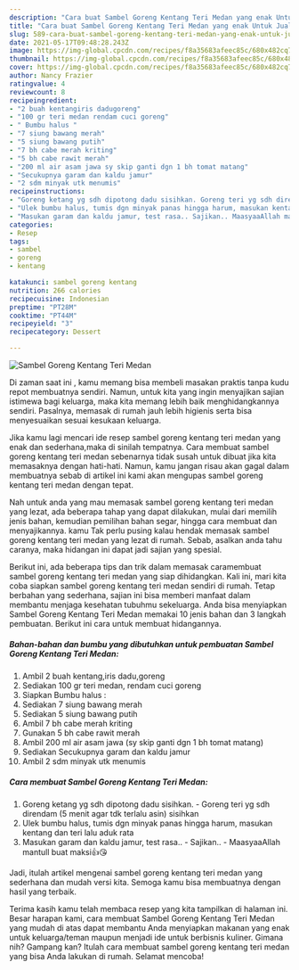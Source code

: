 ```yaml
---
description: "Cara buat Sambel Goreng Kentang Teri Medan yang enak Untuk Jualan"
title: "Cara buat Sambel Goreng Kentang Teri Medan yang enak Untuk Jualan"
slug: 589-cara-buat-sambel-goreng-kentang-teri-medan-yang-enak-untuk-jualan
date: 2021-05-17T09:48:28.243Z
image: https://img-global.cpcdn.com/recipes/f8a35683afeec85c/680x482cq70/sambel-goreng-kentang-teri-medan-foto-resep-utama.jpg
thumbnail: https://img-global.cpcdn.com/recipes/f8a35683afeec85c/680x482cq70/sambel-goreng-kentang-teri-medan-foto-resep-utama.jpg
cover: https://img-global.cpcdn.com/recipes/f8a35683afeec85c/680x482cq70/sambel-goreng-kentang-teri-medan-foto-resep-utama.jpg
author: Nancy Frazier
ratingvalue: 4
reviewcount: 8
recipeingredient:
- "2 buah kentangiris dadugoreng"
- "100 gr teri medan rendam cuci goreng"
- " Bumbu halus "
- "7 siung bawang merah"
- "5 siung bawang putih"
- "7 bh cabe merah kriting"
- "5 bh cabe rawit merah"
- "200 ml air asam jawa sy skip ganti dgn 1 bh tomat matang"
- "Secukupnya garam dan kaldu jamur"
- "2 sdm minyak utk menumis"
recipeinstructions:
- "Goreng ketang yg sdh dipotong dadu sisihkan. Goreng teri yg sdh direndam (5 menit agar tdk terlalu asin) sisihkan"
- "Ulek bumbu halus, tumis dgn minyak panas hingga harum, masukan kentang dan teri lalu aduk rata"
- "Masukan garam dan kaldu jamur, test rasa.. Sajikan.. MaasyaaAllah mantull buat maksi👍😘"
categories:
- Resep
tags:
- sambel
- goreng
- kentang

katakunci: sambel goreng kentang 
nutrition: 266 calories
recipecuisine: Indonesian
preptime: "PT28M"
cooktime: "PT44M"
recipeyield: "3"
recipecategory: Dessert

---
```



![Sambel Goreng Kentang Teri Medan](https://img-global.cpcdn.com/recipes/f8a35683afeec85c/680x482cq70/sambel-goreng-kentang-teri-medan-foto-resep-utama.jpg)

Di zaman  saat ini , kamu memang bisa membeli masakan praktis tanpa kudu repot membuatnya sendiri. Namun, untuk kita yang ingin menyajikan sajian istimewa bagi keluarga, maka kita memang lebih baik menghidangkannya sendiri. Pasalnya, memasak di rumah jauh lebih higienis serta bisa menyesuaikan sesuai kesukaan keluarga.

Jika kamu lagi mencari ide resep sambel goreng kentang teri medan yang enak dan sederhana,maka di sinilah tempatnya. Cara membuat sambel goreng kentang teri medan  sebenarnya tidak susah untuk dibuat jika kita memasaknya dengan hati-hati. Namun, kamu jangan risau akan gagal dalam membuatnya 
sebab di artikel ini kami akan mengupas sambel goreng kentang teri medan dengan tepat.  



Nah untuk anda yang mau memasak sambel goreng kentang teri medan yang lezat, ada beberapa tahap yang dapat dilakukan, mulai dari memilih jenis bahan, kemudian pemilihan bahan segar, hingga cara membuat dan menyajikannya. kamu Tak perlu pusing kalau hendak memasak sambel goreng kentang teri medan yang lezat di rumah. Sebab, asalkan anda  tahu caranya, maka hidangan ini dapat jadi sajian yang spesial.

Berikut ini, ada beberapa tips dan trik dalam memasak caramembuat sambel goreng kentang teri medan yang siap dihidangkan. Kali ini, mari kita coba siapkan sambel goreng kentang teri medan sendiri di rumah. Tetap berbahan yang sederhana, sajian ini bisa memberi manfaat dalam membantu menjaga kesehatan tubuhmu sekeluarga. Anda bisa menyiapkan Sambel Goreng Kentang Teri Medan memakai 10 jenis bahan dan 3 langkah pembuatan. Berikut ini cara untuk membuat hidangannya.

<!--inarticleads1-->

##### Bahan-bahan dan bumbu yang dibutuhkan untuk pembuatan Sambel Goreng Kentang Teri Medan:

1. Ambil 2 buah kentang,iris dadu,goreng
1. Sediakan 100 gr teri medan, rendam cuci goreng
1. Siapkan  Bumbu halus :
1. Sediakan 7 siung bawang merah
1. Sediakan 5 siung bawang putih
1. Ambil 7 bh cabe merah kriting
1. Gunakan 5 bh cabe rawit merah
1. Ambil 200 ml air asam jawa (sy skip ganti dgn 1 bh tomat matang)
1. Sediakan Secukupnya garam dan kaldu jamur
1. Ambil 2 sdm minyak utk menumis




<!--inarticleads2-->

##### Cara membuat Sambel Goreng Kentang Teri Medan:

1. Goreng ketang yg sdh dipotong dadu sisihkan. - Goreng teri yg sdh direndam (5 menit agar tdk terlalu asin) sisihkan
1. Ulek bumbu halus, tumis dgn minyak panas hingga harum, masukan kentang dan teri lalu aduk rata
1. Masukan garam dan kaldu jamur, test rasa.. - Sajikan.. - MaasyaaAllah mantull buat maksi👍😘




Jadi, itulah artikel mengenai  sambel goreng kentang teri medan  yang sederhana dan mudah versi kita. Semoga kamu bisa membuatnya dengan hasil yang terbaik. 

Terima kasih kamu telah membaca resep yang kita tampilkan di halaman ini. Besar harapan kami, cara membuat  Sambel Goreng Kentang Teri Medan yang mudah di atas dapat membantu Anda menyiapkan makanan yang enak untuk keluarga/teman maupun menjadi ide untuk berbisnis kuliner. Gimana nih? Gampang kan? Itulah cara membuat sambel goreng kentang teri medan yang bisa Anda lakukan di rumah. Selamat mencoba!

